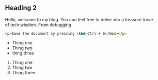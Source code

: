 
## Heading 2

Hello, welcome to my  blog. You can feel free to delve into a treasure trove of tech wisdom. From debugging 


```html
<p>Save the document by pressing <kbd>Ctrl + S</kbd></p>
```

- Thing one
- Thing two
- thing three

1. Thing one
2. Thing two
3. Thing three